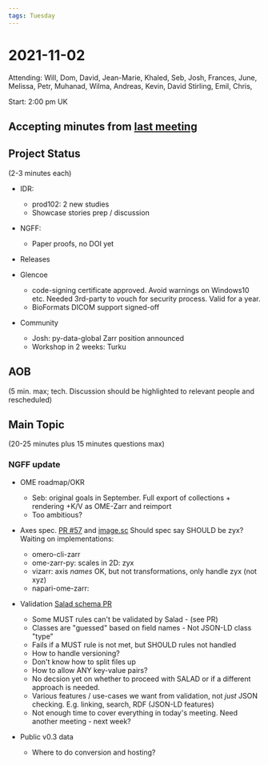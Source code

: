 ```yaml
---
tags: Tuesday
---
```


# 2021-11-02

Attending: Will, Dom, David, Jean-Marie, Khaled, Seb, Josh, Frances, June, Melissa, Petr, Muhanad, Wilma, Andreas, Kevin, David Stirling, Emil, Chris,  

Start: 2:00 pm UK

## Accepting minutes from [last meeting](https://github.com/ome/meeting-minutes)

## Project Status

(2-3 minutes each)

- IDR:
  - prod102: 2 new studies
  - Showcase stories prep / discussion

- NGFF:
  - Paper proofs, no DOI yet

- Releases

- Glencoe
  - code-signing certificate approved. Avoid warnings on Windows10 etc. Needed 3rd-party to vouch for security process. Valid for a year.
  - BioFormats DICOM support signed-off

- Community
  - Josh: py-data-global Zarr position announced
  - Workshop in 2 weeks: Turku

## AOB

(5 min. max; tech. Discussion should be highlighted to relevant people and rescheduled)

## Main Topic

(20-25 minutes plus 15 minutes questions max)


### NGFF update

 - OME roadmap/OKR
   - Seb: original goals in September. Full export of collections + rendering +K/V as OME-Zarr and reimport
   - Too ambitious?
 - Axes spec. [PR #57](https://github.com/ome/ngff/pull/57) and [image.sc](https://forum.image.sc/t/request-for-comments-for-ome-ngff-v0-4-axes-and-transformation-metadata/59298/2) Should spec say SHOULD be zyx? Waiting on implementations:
   - omero-cli-zarr
   - ome-zarr-py: scales in 2D: zyx
   - vizarr: axis *names* OK, but not transformations, only handle zyx (not xyz)
   - napari-ome-zarr: 

 - Validation [Salad schema PR](https://github.com/ome/ngff/pull/69)
   - Some MUST rules can't be validated by Salad - (see PR)
   - Classes are "guessed" based on field names - Not JSON-LD class "type"
   - Fails if a MUST rule is not met, but SHOULD rules not handled
   - How to handle versioning?
   - Don't know how to split files up
   - How to allow ANY key-value pairs?
   - No decsion yet on whether to proceed with SALAD or if a different approach is needed.
   - Various features / use-cases we want from validation, not *just* JSON checking. E.g. linking, search, RDF (JSON-LD features)
   - Not enough time to cover everything in today's meeting. Need another meeting - next week?
 - Public v0.3 data
   - Where to do conversion and hosting?